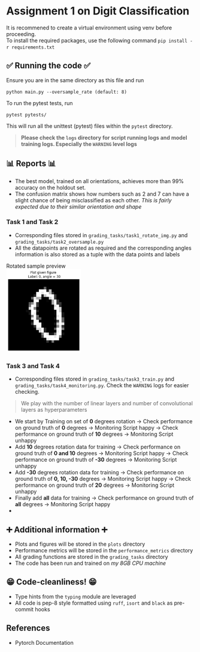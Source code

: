 # Assignment 1 on Digit Classification

It is recommened to create a virtual environment using venv before proceeding. \
To install the required packages, use the following command `pip install -r requirements.txt`

## ✅ Running the code ✅
Ensure you are in the same directory as this file and run
```
python main.py --oversample_rate (default: 8)
```

To run the pytest tests, run 
```
pytest pytests/
```
This will run all the unittest (pytest) files within the `pytest` directory.

> **Please check the `logs` directory for script running logs and model training logs. Especially the `WARNING` level logs**

## 📊 Reports 📊
- The best model, trained on all orientations, achieves more than 99% accuracy on the holdout set. 
- The confusion matrix shows how numbers such as $2$ and $7$ can have a slight chance of being misclassified as each other. *This is fairly expected due to their similar orientation and shape*

### Task 1 and Task 2
- Corresponding files stored in `grading_tasks/task1_rotate_img.py` and `grading_tasks/task2_oversample.py`
- All the datapoints are rotated as required and the corresponding angles information is also stored as a tuple with the data points and labels

Rotated sample preview <br>
<img src="plots/sample_data.png" alt="drawing" width="200"/>


### Task 3 and Task 4
- Corresponding files stored in `grading_tasks/task3_train.py` and `grading_tasks/task4_monitoring.py`. Check the `WARNING` logs for easier checking.

> We play with the number of linear layers and number of convolutional layers as hyperparameters

- We start by Training on set of **0** degrees rotation &rarr; Check performance on ground truth of **0** degrees &rarr; Monitoring Script happy &rarr;  Check performance on ground truth of **10** degrees &rarr; Monitoring Script unhappy 
- Add **10** degrees rotation data for training &rarr;  Check performance on ground truth of **0 and 10** degrees &rarr; Monitoring Script happy &rarr;  Check performance on ground truth of **-30** degrees &rarr; Monitoring Script unhappy 
- Add **-30** degrees rotation data for training &rarr;  Check performance on ground truth of **0, 10, -30** degrees &rarr; Monitoring Script happy &rarr;  Check performance on ground truth of **20** degrees &rarr; Monitoring Script unhappy 
- Finally add **all**  data for training &rarr;  Check performance on ground truth of **all** degrees &rarr; Monitoring Script happy 
-

## ➕ Additional information ➕
- Plots and figures will be stored in the `plots` directory
- Performance metrics will be stored in the `performance_metrics` directory
- All grading functions are stored in the `grading_tasks` directory
- The code has been run and trained on *my 8GB CPU machine*


## 😁 Code-cleanliness! 😁
- Type hints from the `typing` module are leveraged
- All code is pep-8 style formatted using `ruff`, `isort` and `black` as pre-commit hooks


## References
- Pytorch Documentation